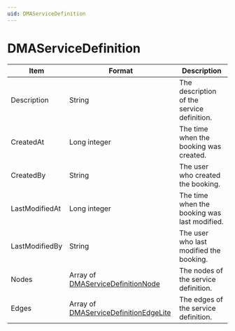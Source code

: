 ```yaml
---
uid: DMAServiceDefinition
---
```


# DMAServiceDefinition

| Item | Format | Description |
|--|--|--|
| Description | String | The description of the service definition. |
| CreatedAt | Long integer | The time when the booking was created. |
| CreatedBy | String | The user who created the booking. |
| LastModifiedAt | Long integer | The time when the booking was last modified. |
| LastModifiedBy | String | The user who last modified the booking. |
| Nodes | Array of [DMAServiceDefinitionNode](xref:DMAServiceDefinitionNode) | The nodes of the service definition. |
| Edges | Array of [DMAServiceDefinitionEdgeLite](xref:DMAServiceDefinitionEdgeLite) | The edges of the service definition. |
